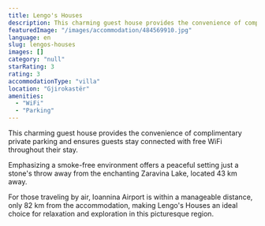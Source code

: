 ```yaml
---
title: Lengo's Houses
description: This charming guest house provides the convenience of complimentary private parking and ensures guests stay connected with free WiFi throughout their stay. Emp
featuredImage: "/images/accommodation/484569910.jpg"
language: en
slug: lengos-houses
images: []
category: "null"
starRating: 3
rating: 3
accommodationType: "villa"
location: "Gjirokastër"
amenities:
  - "WiFi"
  - "Parking"
---
```


This charming guest house provides the convenience of complimentary private parking and ensures guests stay connected with free WiFi throughout their stay.

Emphasizing a smoke-free environment offers a peaceful setting just a stone's throw away from the enchanting Zaravina Lake, located 43 km away.

For those traveling by air, Ioannina Airport is within a manageable distance, only 82 km from the accommodation, making Lengo's Houses an ideal choice for relaxation and exploration in this picturesque region.

